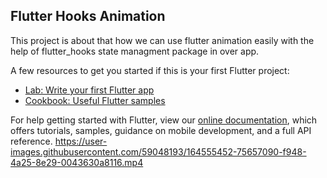 ## Flutter Hooks Animation

This project is about that how we can use flutter animation easily with the help of flutter_hooks state managment package in over app.

A few resources to get you started if this is your first Flutter project:

- [Lab: Write your first Flutter app](https://flutter.dev/docs/get-started/codelab)
- [Cookbook: Useful Flutter samples](https://flutter.dev/docs/cookbook)

For help getting started with Flutter, view our
[online documentation](https://flutter.dev/docs), which offers tutorials,
samples, guidance on mobile development, and a full API reference.
https://user-images.githubusercontent.com/59048193/164555452-75657090-f948-4a25-8e29-0043630a8116.mp4
